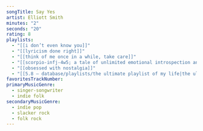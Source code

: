 ```yaml
---
songTitle: Say Yes
artist: Elliott Smith
minutes: "2"
seconds: "20"
rating: 8
playlists:
  - "[[i don’t even know you]]"
  - "[[lyricism done right]]"
  - "[[think of me once in a while, take care]]"
  - "[[scorpio-infj-4w5; a tale of unlimited emotional introspection and arcane bullshit]]"
  - "[[obsessed with nostalgia]]"
  - "[[5.8 — database/playlists/the ultimate playlist of my life|the ultimate playlist of my life]]"
favoritesTrackNumber:
primaryMusicGenre:
  - singer-songwriter
  - indie folk
secondaryMusicGenre:
  - indie pop
  - slacker rock
  - folk rock
---
```

